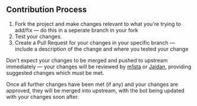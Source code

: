 ## Contribution Process
1. Fork the project and make changes relevant to what you're trying to add/fix — do this in a seperate branch in your fork
2. Test your changes.
3. Create a Pull Request for your changes in your specific branch — include a description of the change and where you tested your change

Don't expect your changes to be merged and pushed to upstream immediately — your changes will be reviewed by [m1sta](https://github.com/m1stadev) or [Jaidan](https://github.com/ja1dan), providing suggested changes which must be met.

Once all further changes have been met (if any) and your changes are approved, they will be merged into upstream, with the bot being updated with your changes soon after.

